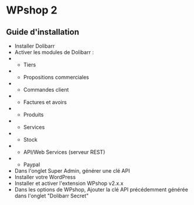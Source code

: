 # WPshop 2

## Guide d'installation
- Installer Dolibarr
- Activer les modules de Dolibarr :
- - Tiers
- - Propositions commerciales
- - Commandes client
- - Factures et avoirs
- - Produits
- - Services
- - Stock
- - API/Web Services (serveur REST)
- - Paypal
- Dans l'onglet Super Admin, générer une clé API
- Installer votre WordPress
- Installer et activer l'extension WPshop v2.x.x
- Dans les options de WPshop, Ajouter la clé API précédemment générée dans l'onglet "Dolibarr Secret"
